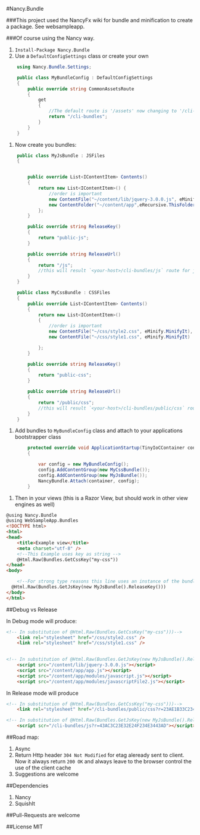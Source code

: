 #Nancy.Bundle

###This project used the NancyFx wiki for bundle and minification to create a package. See websampleapp. 


###Of course using the Nancy way.

1. `Install-Package Nancy.Bundle`
1. Use a `DefaultConfigSettings` class or create your own
```c#
	using Nancy.Bundle.Settings;

	public class MyBundleConfig : DefaultConfigSettings
	{
		public override string CommonAssetsRoute
		{
			get
			{
				//The default route is '/assets' now changing to '/cli-bundles'
				return "/cli-bundles";
			}
		}
	}
```
1. Now create you bundles:
```c#
	public class MyJsBundle : JSFiles
	{


		public override List<IContentItem> Contents()
		{
			return new List<IContentItem>() {
				//order is important
				new ContentFile("~/content/lib/jquery-3.0.0.js", eMinify.DoNotMinifyIt),
				new ContentFolder("~/content/app",eRecursive.ThisFolderAndChildrenFolders, eMinify.MinifyIt)
			};
		}

		public override string ReleaseKey()
		{
			return "public-js";
		}

		public override string ReleaseUrl()
		{
			return "/js";
			//this will result `<your-host>/cli-bundles/js` route for js
		}
	}
```
```c#
	public class MyCssBundle : CSSFiles
	{
		public override List<IContentItem> Contents()
		{
			return new List<IContentItem>()
			{
				//order is important
				new ContentFile("~/css/style2.css", eMinify.MinifyIt),
				new ContentFile("~/css/style1.css", eMinify.MinifyIt)

			};
		}

		public override string ReleaseKey()
		{
			return "public-css";
		}

		public override string ReleaseUrl()
		{
			return "/public/css";
			//this will result `<your-host>/cli-bundles/public/css` route for css
		}
	}
```
1. Add bundles to `MyBundleConfig` class and attach to your applications bootstrapper class

```c#
		protected override void ApplicationStartup(TinyIoCContainer container, IPipelines pipelines)
		{

			var config = new MyBundleConfig();
			config.AddContentGroup(new MyCssBundle());
			config.AddContentGroup(new MyJsBundle());
			NancyBundle.Attach(container, config);
		}
```
1. Then in your views (this is a Razor View, but should work in other view engines as well)

```html
@using Nancy.Bundle
@using WebSampleApp.Bundles
<!DOCTYPE html>
<html>
<head>
	<title>Example view</title>
	<meta charset="utf-8" />
	<!--This Example uses key as string -->
	@Html.Raw(Bundles.GetCssKey("my-css"))
</head>
<body>

	<!--For strong type reasons this line uses an instance of the bundle to get the key-->
  @Html.Raw(Bundles.GetJsKey(new MyJsBundle().ReleaseKey()))
</body>
</html>
```

##Debug vs Release

In Debug mode will produce:
```html
<!-- In substitution of @Html.Raw(Bundles.GetCssKey("my-css")))-->
	<link rel="stylesheet" href="/css/style2.css" />
	<link rel="stylesheet" href="/css/style1.css" />

	
<!-- In substitution of @Html.Raw(Bundles.GetJsKey(new MyJsBundle().ReleaseKey())-->
	<script src="/content/lib/jquery-3.0.0.js"></script>
	<script src="/content/app/app.js"></script>
	<script src="/content/app/modules/javascript.js"></script>
	<script src="/content/app/modules/javascriptFile2.js"></script>
```
In Release mode will produce
```html
<!-- In substitution of @Html.Raw(Bundles.GetCssKey("my-css")))-->
	<link rel="stylesheet" href="/cli-bundles/public/css?r=23AE1B33C234C23E3B09673C" />

<!-- In substitution of @Html.Raw(Bundles.GetJsKey(new MyJsBundle().ReleaseKey())-->
	<script scr="/cli-bundles/js?r=43AC3C23E32E24F234E3443AD"></script>
```
	
##Road map: 

1.  Async 
1.  Return Http header `304 Not Modified` for etag aleready sent to client. Now it always return `200 OK` and always leave to the browser control the use of the client cache
1.  Suggestions are welcome

##Dependencies

1. Nancy 
1. SquishIt

##Pull-Requests are welcome

##License
	MIT
